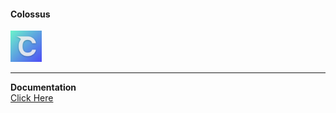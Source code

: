 #### Colossus

<img title="Colossus" alt="Colossus Logo" src="./img/Colossus.png" width="50px" height="50px">

---

**Documentation**<br>
[Click Here](https://colossus.monotrix.xyz)